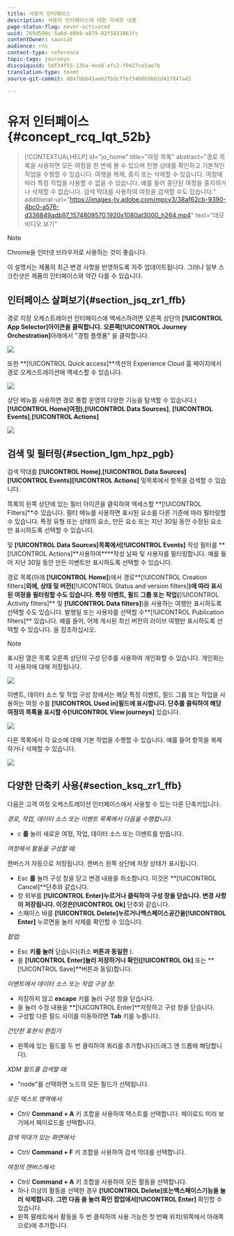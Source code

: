 ```yaml
---
title: 사용자 인터페이스
description: 사용자 인터페이스에 대한 자세한 내용
page-status-flag: never-activated
uuid: 269d590c-5a6d-40b9-a879-02f5033863fc
contentOwner: sauviat
audience: rns
content-type: reference
topic-tags: journeys
discoiquuid: 5df34f55-135a-4ea8-afc2-f9427ce5ae7b
translation-type: tm+mt
source-git-commit: d0a7bbb43ae62fbdcf7ef34b0b56b1d437047ad2

---
```



# 유저 인터페이스 {#concept_rcq_lqt_52b}


>[!CONTEXTUALHELP]
>id=&quot;jo_home&quot;
>title=&quot;여정 목록&quot;
>abstract=&quot;경로 목록을 사용하면 모든 여정을 한 번에 볼 수 있으며 진행 상태를 확인하고 기본적인 작업을 수행할 수 있습니다. 여행을 복제, 중지 또는 삭제할 수 있습니다. 여정에 따라 특정 작업을 사용할 수 없을 수 있습니다. 예를 들어 중단된 여정을 중지하거나 삭제할 수 없습니다. 검색 막대를 사용하여 여정을 검색할 수도 있습니다.&quot;
>additional-url=&quot;https://images-tv.adobe.com/mpcv3/38af62cb-9390-4bc0-a576-d336849adb97_1574809570.1920x1080at3000_h264.mp4&quot; text=&quot;데모 비디오 보기&quot;


>[!NOTE]
>
>Chrome을 인터넷 브라우저로 사용하는 것이 좋습니다.
>
>이 설명서는 제품의 최근 변경 사항을 반영하도록 자주 업데이트됩니다. 그러나 일부 스크린샷은 제품의 인터페이스와 약간 다를 수 있습니다.

## 인터페이스 살펴보기{#section_jsq_zr1_ffb}

경로 지정 오케스트레이션 인터페이스에 액세스하려면 오른쪽 상단의 **[!UICONTROL App Selector]**아이콘을 클릭합니다. 오른쪽**[!UICONTROL Journey Orchestration]**&#x200B;아래에서 &quot;경험 플랫폼&quot; 을 클릭합니다.

![](../assets/journey1.png)

또한 **[!UICONTROL Quick access]**섹션의 Experience Cloud 홈 페이지에서 경로 오케스트레이션에 액세스할 수 있습니다.

![](../assets/journey1bis.png)

상단 메뉴를 사용하면 경로 통합 운영의 다양한 기능을 탐색할 수 있습니다.( **[!UICONTROL Home]**여정),**[!UICONTROL Data Sources]**, **[!UICONTROL Events]**,**[!UICONTROL Actions]**

![](../assets/journey2.png)

## 검색 및 필터링{#section_lgm_hpz_pgb}

검색 막대를 **[!UICONTROL Home]**,**[!UICONTROL Data Sources]****[!UICONTROL Events]****[!UICONTROL Actions]** 및목록에서 항목을 검색할 수 있습니다.

목록의 왼쪽 상단에 있는 필터 아이콘을 클릭하여 액세스할 **[!UICONTROL Filters]**수 있습니다. 필터 메뉴를 사용하면 표시된 요소를 다른 기준에 따라 필터링할 수 있습니다. 특정 유형 또는 상태의 요소, 만든 요소 또는 지난 30일 동안 수정된 요소만 표시하도록 선택할 수 있습니다.

및 **[!UICONTROL Data Sources]**목록에서**[!UICONTROL Events]** 작성 필터를 **[!UICONTROL Actions]**사용하여****작성 날짜 및 사용자를 필터링합니다. 예를 들어 지난 30일 동안 만든 이벤트만 표시하도록 선택할 수 있습니다.

경로 목록(아래 **[!UICONTROL Home]**)에서 경로**[!UICONTROL Creation filters]**&#x200B;외에, 상태 및 버전(**[!UICONTROL Status and version filters]**)에 따라 표시된 여정을 필터링할 수도 있습니다. 특정 이벤트, 필드 그룹 또는 작업(**[!UICONTROL Activity filters]** 및 **[!UICONTROL Data filters]**)을 사용하는 여행만 표시하도록 선택할 수도 있습니다. 발행일 또는 사용자를 선택할 수**[!UICONTROL Publication filters]** 있습니다. 예를 들어, 어제 게시된 최신 버전의 라이브 여행만 표시하도록 선택할 수 있습니다. 을 [](../building-journeys/using-the-journey-designer.md)참조하십시오.

>[!NOTE]
>
>표시된 열은 목록 오른쪽 상단의 구성 단추를 사용하여 개인화할 수 있습니다. 개인화는 각 사용자에 대해 저장됩니다.

![](../assets/journey74.png)

이벤트, 데이터 소스 및 작업 구성 창에서는 해당 특정 이벤트, 필드 그룹 또는 작업을 사용하는 여정 수를 **[!UICONTROL Used in]**필드에 표시합니다. 단추를 클릭하여 해당 여정의 목록을 표시할 수**[!UICONTROL View journeys]** 있습니다.

![](../assets/journey3bis.png)

다른 목록에서 각 요소에 대해 기본 작업을 수행할 수 있습니다. 예를 들어 항목을 복제하거나 삭제할 수 있습니다.

![](../assets/journey4.png)

## 다양한 단축키 사용{#section_ksq_zr1_ffb}

다음은 고객 여정 오케스트레이션 인터페이스에서 사용할 수 있는 다른 단축키입니다.

_경로, 작업, 데이터 소스 또는 이벤트 목록에서 다음을 수행합니다._

* c **를** 눌러 새로운 여정, 작업, 데이터 소스 또는 이벤트를 만듭니다.

_여정에서 활동을 구성할 때:_

캔버스가 자동으로 저장됩니다. 캔버스 왼쪽 상단에 저장 상태가 표시됩니다.

* Esc **를** 눌러 구성 창을 닫고 변경 내용을 취소합니다. 이것은 **[!UICONTROL Cancel]**단추와 같습니다.
* 창 외부를 **[!UICONTROL Enter]**누르거나 클릭하여 구성 창을 닫습니다. 변경 사항이 저장됩니다. 이것은**[!UICONTROL Ok]** 단추와 같습니다.
* 스페이스 바를 **[!UICONTROL Delete]**누르거나**&#x200B;백스페이스&#x200B;**공간을**[!UICONTROL Enter]** 누르면을 눌러 삭제를 확인할 수 있습니다.

_팝업:_

* Esc **키를 눌러** 닫습니다(취소 **버튼과 동일한** ).
* 을 **[!UICONTROL Enter]**눌러 저장하거나 확인(**[!UICONTROL Ok]** 또는 **[!UICONTROL Save]**버튼과 동일)합니다.

_이벤트에서 데이터 소스 또는 작업 구성 창:_

* 저장하지 않고 **escape** 키를 눌러 구성 창을 닫습니다.
* 을 눌러 수정 내용을 **[!UICONTROL Enter]**저장하고 구성 창을 닫습니다.
* 구성할 다른 필드 사이를 이동하려면 **Tab** 키를 누릅니다.

_간단한 표현식 편집기_

* 왼쪽에 있는 필드를 두 번 클릭하여 쿼리를 추가합니다(드래그 앤 드롭에 해당합니다).

_XDM 필드를 검색할 때:_

* &quot;node&quot;를 선택하면 노드의 모든 필드가 선택됩니다.

_모든 텍스트 영역에서:_

* Ctrl/ **Command + A** 키 조합을 사용하여 텍스트를 선택합니다. 페이로드 미리 보기에서 페이로드를 선택합니다.

_검색 막대가 있는 화면에서:_

* Ctrl/ **Command + F** 키 조합을 사용하여 검색 막대를 선택합니다.

_여정의 캔버스에서:_

* Ctrl/ **Command + A** 키 조합을 사용하여 모든 활동을 선택합니다.
* 하나 이상의 활동을 선택한 경우 **[!UICONTROL Delete]**또는**&#x200B;백스페이스&#x200B;**기능을 눌러 삭제합니다. 그런 다음 을 눌러 확인 팝업에서**[!UICONTROL Enter]** 확인할 수 있습니다.
* 왼쪽 팔레트에서 활동을 두 번 클릭하여 사용 가능한 첫 번째 위치(위쪽에서 아래쪽으로)에 추가합니다.
